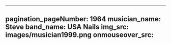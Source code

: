 ------
pagination_pageNumber: 1964
musician_name: Steve
band_name: USA Nails
img_src: images/musician1999.png
onmouseover_src: 
------